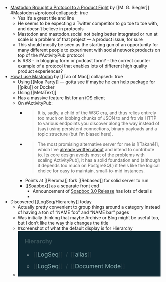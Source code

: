 - [Mastodon Brought a Protocol to a Product Fight](https://500ish.com/mastodon-brought-a-protocol-to-a-product-fight-ba9fda767c6a) by [[M. G. Siegler]] #Mastodon #protocol
  collapsed:: true
	- Yes it’s a great title and line
	- He seems to be expecting a Twitter competitor to go toe to toe with, and doesn’t believe in protocols
	- Mastodon and mastodon.social not being better integrated or run at scale is a problem of that project — a product issue, for sure
	- This should mostly be seen as the starting gun of an opportunity for many different people to experiment with social network products on top of the #ActivityPub protocol
	- Is RSS - in blogging form or podcast form? - the correct counter example of a protocol that enables lots of different high quality product experiences?
- [How I use Mastodon](https://taoofmac.com/space/blog/2022/12/28/1550) by [[Tao of Mac]]
  collapsed:: true
	- Using [[Moa Party]] — gotta see if maybe he can help package for [[piku]] or Docker
	- Using [[MetaText]]
	- Has a massive feature list for an iOS client
	- On #ActivityPub:
		- > It is, sadly, a child of the W3C era, and thus relies entirely too much on lobbing chunks of JSON to and fro via HTTP to various endpoints you discover along the way instead of (say) using persistent connections, binary payloads and a topic structure (but I’m biased here).
		- > The most promising alternative server for me is [[Takahē]], which I’ve [already written about](https://taoofmac.com/space/blog/2022/12/21/0900) and intend to contribute to. Its core design avoids most of the problems with scaling ActivityPub], it has a solid foundation and (although it depends too much on PostgreSQL) it feels like the logical choice for easy to maintain, small-to-mid instances.
		- Points at [[Pleroma]] fork [[Rebased]] for solid server to run
		- [[Soapbox]] as a separate front end
			- Announcement of [Soapbox 3.0 Release](https://soapbox.pub/2022/12/25/releasing-soapbox-3-0/) has lots of details
			-
- Discovered [[LogSeq/Hierarchy]] today
	- Actually pretty convenient to group things around a category instead of having a ton of “NAME foo” and “NAME bar” pages
	- Was initially thinking that maybe Archive or Blog might be useful too, but I don’t like the way this changes the title
	- #screenshot of what the default display is for Hierarchy
	- ![2022-12-28-10-51-11.jpeg](../assets/2022-12-28-10-51-11.jpeg)